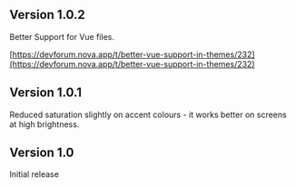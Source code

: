 ## Version 1.0.2

Better Support for Vue files.

[https://devforum.nova.app/t/better-vue-support-in-themes/232](https://devforum.nova.app/t/better-vue-support-in-themes/232)

## Version 1.0.1

Reduced saturation slightly on accent colours - it works better on screens at high brightness.

## Version 1.0

Initial release
